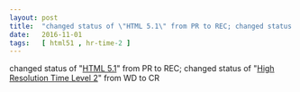 ```yaml
---
layout: post
title:  "changed status of \"HTML 5.1\" from PR to REC; changed status of \"High Resolution Time Level 2\" from WD to CR"
date:   2016-11-01
tags:   [ html51 , hr-time-2 ]
---
```


changed status of "[HTML 5.1](/spec/html51)" from PR to REC; changed status of "[High Resolution Time Level 2](/spec/hr-time-2)" from WD to CR

